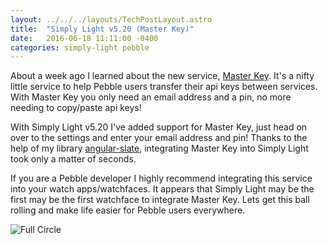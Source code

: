 ```yaml
---
layout: ../../../layouts/TechPostLayout.astro
title:  "Simply Light v5.20 (Master Key)"
date:   2016-06-18 11:11:00 -0400
categories: simply-light pebble
---
```


About a week ago I learned about the new service, [Master Key](https://www.pmkey.xyz/).
It's a nifty little service to help Pebble users transfer their api keys between
services. With Master Key you only need an email address and a pin, no more needing
to copy/paste api keys!

With Simply Light v5.20 I've added support for Master Key, just head on over to
the settings and enter your email address and pin! Thanks to the help of my
library [angular-slate](https://github.com/bhdouglass/angular-slate), integrating
Master Key into Simply Light took only a matter of seconds.

If you are a Pebble developer I highly recommend integrating this service into
your watch apps/watchfaces. It appears that Simply Light may be the first may be
the first watchface to integrate Master Key. Lets get this ball rolling and make
life easier for Pebble users everywhere.

![Full Circle](/images/blog/simply-light/master-key.png)
